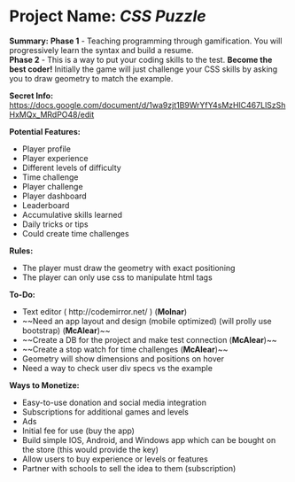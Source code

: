 <h1>Project Name: <i>CSS Puzzle</i></h1>

<b>Summary:</b>
<b>Phase 1</b> - Teaching programming through gamification. You will progressively learn the syntax and build a resume.  
<b>Phase 2</b> - This is a way to put your coding skills to the test. <b>Become the best coder!</b> Initially the game will just challenge your CSS skills by asking you to draw geometry to match the example.

<b>Secret Info:</b> https://docs.google.com/document/d/1wa9zjt1B9WrYfY4sMzHlC467LlSzShHxMQx_MRdPO48/edit

<b>Potential Features:</b>
  <ul>
    <li>Player profile</li>
    <li>Player experience</li>
    <li>Different levels of difficulty</li>
    <li>Time challenge</li>
    <li>Player challenge</li>
    <li>Player dashboard</li>
    <li>Leaderboard</li>
    <li>Accumulative skills learned</li>
    <li>Daily tricks or tips</li>
    <li>Could create time challenges</li>
  </ul>

<b>Rules:</b>
  <ul>
    <li>The player must draw the geometry with exact positioning</li>
    <li>The player can only use css to manipulate html tags</li>
  </ul>
  
<b>To-Do:</b>
  <ul>
    <li>Text editor ( http://codemirror.net/ ) (<b>Molnar</b>)</li>
    <li>~~Need an app layout and design (mobile optimized) (will prolly use bootstrap) (<b>McAlear</b>)~~</li>
    <li>~~Create a DB for the project and make test connection (<b>McAlear</b>)~~</li>
    <li>~~Create a stop watch for time challenges (<b>McAlear</b>)~~</li>
    <li>Geometry will show dimensions and positions on hover</li>
    <li>Need a way to check user div specs vs the example</li>
  </ul>
  
<b>Ways to Monetize:</b>
  <ul>
    <li>Easy-to-use donation and social media integration</li>
    <li>Subscriptions for additional games and levels</li>
    <li>Ads</li>
    <li>Initial fee for use (buy the app)</li>
    <li>Build simple IOS, Android, and Windows app which can be bought on the store (this would provide the key)</li>
    <li>Allow users to buy experience or levels or features</li>
    <li>Partner with schools to sell the idea to them (subscription)</li>
  </ul>
